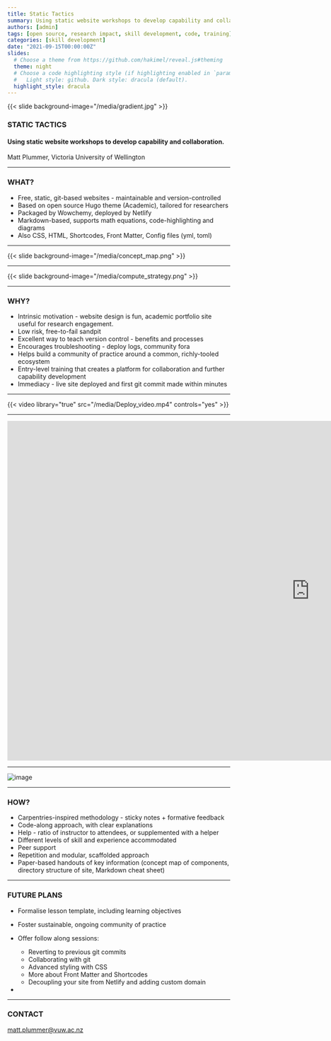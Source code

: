 ```yaml
---
title: Static Tactics
summary: Using static website workshops to develop capability and collaboration.
authors: [admin]
tags: [open source, research impact, skill development, code, training]
categories: [skill development]
date: "2021-09-15T00:00:00Z"
slides:
  # Choose a theme from https://github.com/hakimel/reveal.js#theming
  theme: night
  # Choose a code highlighting style (if highlighting enabled in `params.toml`)
  #   Light style: github. Dark style: dracula (default).
  highlight_style: dracula
---
```

{{< slide background-image="/media/gradient.jpg" >}}

### STATIC TACTICS
#### Using static website workshops to develop capability and collaboration.
Matt Plummer, Victoria University of Wellington


---

### WHAT?

- Free, static, git-based websites - maintainable and version-controlled
- Based on open source Hugo theme (Academic), tailored for researchers
- Packaged by Wowchemy, deployed by Netlify
- Markdown-based, supports math equations, code-highlighting and diagrams
- Also CSS, HTML, Shortcodes, Front Matter, Config files (yml, toml)

---
{{< slide background-image="/media/concept_map.png" >}}

---

{{< slide background-image="/media/compute_strategy.png" >}}

---
### WHY?

- Intrinsic motivation - website design is fun, academic portfolio site useful for research engagement. 
- Low risk, free-to-fail sandpit
- Excellent way to teach version control - benefits and processes
- Encourages troubleshooting - deploy logs, community fora
- Helps build a community of practice around a common, richly-tooled ecosystem
- Entry-level training that creates a platform for collaboration and further capability development
- Immediacy - live site deployed and first git commit made within minutes

---

{{< video library="true" src="/media/Deploy_video.mp4" controls="yes" >}}

---

<iframe width="1366" height="768" src="https://www.youtube.com/embed/5vfZCbbpNus" title="YouTube video player" frameborder="0" allow="accelerometer; autoplay; clipboard-write; encrypted-media; gyroscope; picture-in-picture" allowfullscreen></iframe>

---

  ![image](/media/netlify_git.png)

---

### HOW?

- Carpentries-inspired methodology - sticky notes + formative feedback
- Code-along approach, with clear explanations 
- Help - ratio of instructor to attendees, or supplemented with a helper
- Different levels of skill and experience accommodated
- Peer support
- Repetition and modular, scaffolded approach 
- Paper-based handouts of key information (concept map of components, directory structure of site, Markdown cheat sheet)

---

### FUTURE PLANS

- Formalise lesson template, including learning objectives 
- Foster sustainable, ongoing community of practice
- Offer follow along sessions:
   - Reverting to previous git commits
   - Collaborating with git
   - Advanced styling with CSS
   - More about Front Matter and Shortcodes
   - Decoupling your site from Netlify and adding custom domain

- 

---

### CONTACT

matt.plummer@vuw.ac.nz






